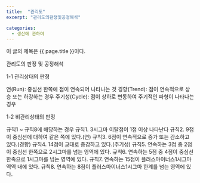 ```yaml
---
title:  "관리도"
excerpt: "관리도의판정및공정해석"

categories:
  - 생산에 관하여
---
```


이 글의 제목은 {{ page.title }}이다.

관리도의 판정 및 공정해석

1-1 관리상태의 판정

연(Run): 중심선 한쪽에 점이 연속되어 나타나는 것 
경향(Trend): 점이 연속적으로 상승 또는 하강하는 경우
주기성(Cycle): 점이 상하로 변동하여 주기적인 파형이 나타나는 경우

1-2 비관리상태의 판정

규칙1 ~ 규칙8에 해당하는 경우
규칙1. 3시그마 이탈점이 1점 이상 나타난다
규칙2. 9점이 중심선에 대하여 같은 쪽에 있다.(연)
규칙3. 6점이 연속적으로 증가 또는 감소하고 있다.(경향)
규칙4. 14점이 교대로 증감하고 있다.(주기성)
규칙5. 연속하는 3점 중 2점이 중심선 한쪽으로 2시그마를 넘는 영역에 있다.
규칙6. 연속하는 5점 중 4점이 중심선 한족으로 1시그마를 넘는 영역에 있다.
규칙7. 연속하는 15점이 플러스마이너스1시그마역역 내에 있다.
규칙8. 연속하는 8점이 플러스마이너스1시그마 한계를 넘는 영역에 있다.
